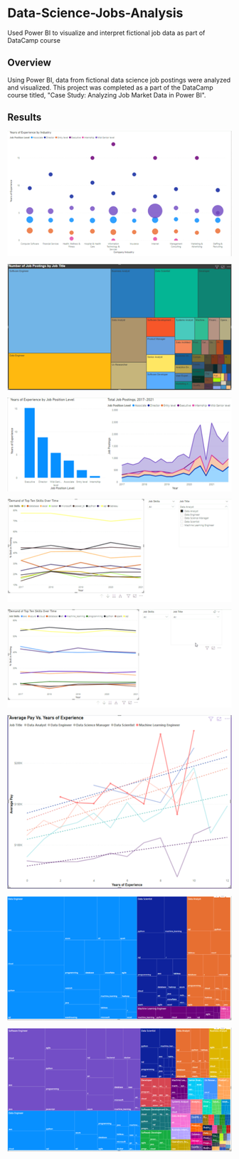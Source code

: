 # Data-Science-Jobs-Analysis
Used Power BI to visualize and interpret fictional job data as part of DataCamp course 

## Overview

Using Power BI, data from fictional data science job postings were analyzed and visualized. This project was completed as a part of the DataCamp course titled, "Case Study: Analyzing Job Market Data in Power BI". 

## Results

![dot_chart](images/dot_chart.png)

![tree_map](images/job_title_tree_map.png)

![jobs_time_analysis](images/jobs_time_analysis.png)

![line_plot_filtered](images/line_plot_filtered.png)

![line_plot_no_filter](images/line_plot_no_filter.png)

![salary_vs_exp](images/salary_vs_exp.png)

![tree_map_filtered](images/tree_map_filtered.png)

![tree_map_unfiltered](images/tree_map_unfiltered.png)
